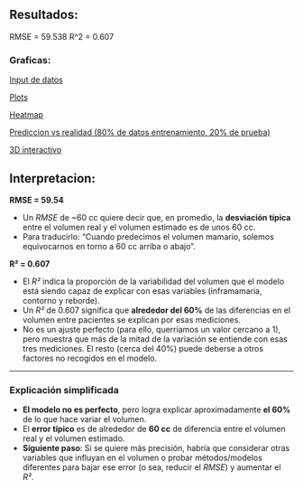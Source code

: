## **Resultados:**

RMSE = 59.538
R^2  = 0.607

### Graficas:
[Input de datos](datos_mezclados.csv)

[Plots](multivariate_polinomial_regression.png)

[Heatmap](multivariate_polinomial_regression_heatmap.png)

[Prediccion vs realidad (80% de datos entrenamiento, 20% de prueba)](multivariate_polinomial_regression_prediccion_vs_real.png)

[3D interactivo](mi_scatter_3d_interactivo.html)

## Interpretacion:

**RMSE = 59.54**

* Un *RMSE* de \~60 cc quiere decir que, en promedio, la **desviación típica** entre el volumen real y el volumen estimado es de unos 60 cc.
* Para traducirlo: “Cuando predecimos el volumen mamario, solemos equivocarnos en torno a 60 cc arriba o abajo”.

**R² = 0.607**

* El *R²* indica la proporción de la variabilidad del volumen que el modelo está siendo capaz de explicar con esas variables (inframamaria, contorno y reborde).
* Un *R²* de 0.607 significa que **alrededor del 60%** de las diferencias en el volumen entre pacientes se explican por esas mediciones.
* No es un ajuste perfecto (para ello, querríamos un valor cercano a 1), pero muestra que más de la mitad de la variación se entiende con esas tres mediciones. El resto (cerca del 40%) puede deberse a otros factores no recogidos en el modelo.

---

### Explicación simplificada

* **El modelo no es perfecto**, pero logra explicar aproximadamente **el 60%** de lo que hace variar el volumen.
* El **error típico** es de alrededor de **60 cc** de diferencia entre el volumen real y el volumen estimado.
* **Siguiente paso**: Si se quiere más precisión, habría que considerar otras variables que influyan en el volumen o probar métodos/modelos diferentes para bajar ese error (o sea, reducir el *RMSE*) y aumentar el *R²*.
